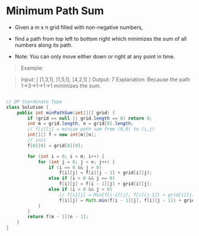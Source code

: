 # Minimum Path Sum
- Given a m x n grid filled with non-negative numbers, 
- find a path from top left to bottom right which minimizes the sum of all numbers along its path.

- Note: You can only move either down or right at any point in time.

>Example:

>Input:
>[
>  [1,3,1],
>  [1,5,1],
>  [4,2,1]
>]
>Output: 7
>Explanation: Because the path 1→3→1→1→1 minimizes the sum.

```java

// DP Coordinate Type
class Solution {
    public int minPathSum(int[][] grid) {
        if (grid == null || grid.length == 0) return 0;
        int m = grid.length, n = grid[0].length;
        // f[i][j] = minium path sum from (0,0) to (i,j)
        int[][] f = new int[m][n];
        // init
        f[0][0] = grid[0][0];

        for (int i = 0; i < m; i++) {
            for (int j = 0; j < n; j++) {
                if (i == 0 && j > 0) 
                    f[i][j] = f[i][j - 1] + grid[i][j];
                else if (i > 0 && j == 0) 
                    f[i][j] = f[i - 1][j] + grid[i][j];
                else if (i > 0 && j > 0)
                    // f[i][j] = Min{f[i-1][j], f[i][j-1]} + grid[i][j]
                    f[i][j] = Math.min(f[i - 1][j], f[i][j - 1]) + grid[i][j]; 
            } 
        }
        return f[m - 1][n - 1];
    }
}
```